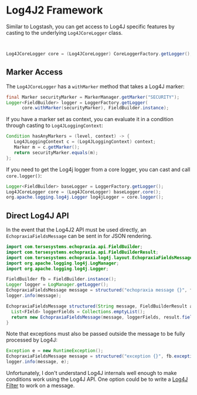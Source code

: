 # Log4J2 Framework

Similar to Logstash, you can get access to Log4J specific features by casting to the underlying `Log4JCoreLogger` class.

```java


Log4JCoreLogger core = (Log4JCoreLogger) CoreLoggerFactory.getLogger();
```

## Marker Access

The `Log4JCoreLogger` has a `withMarker` method that takes a Log4J marker:

```java
final Marker securityMarker = MarkerManager.getMarker("SECURITY");
Logger<FieldBuilder> logger = LoggerFactory.getLogger(
      core.withMarker(securityMarker), FieldBuilder.instance);
```

If you have a marker set as context, you can evaluate it in a condition through casting to `Log4JLoggingContext`:

```java
Condition hasAnyMarkers = (level, context) -> {
   Log4JLoggingContext c = (Log4JLoggingContext) context;
   Marker m = c.getMarker();
   return securityMarker.equals(m);
};
```

If you need to get the Log4j logger from a core logger, you can cast and call `core.logger()`:

```java
Logger<FieldBuilder> baseLogger = LoggerFactory.getLogger();
Log4JCoreLogger core = (Log4JCoreLogger) baseLogger.core();
org.apache.logging.log4j.Logger log4jLogger = core.logger();
```

## Direct Log4J API

In the event that the Log4J2 API must be used directly, an `EchopraxiaFieldsMessage` can be sent in for JSON rendering.

```java
import com.tersesystems.echopraxia.api.FieldBuilder;
import com.tersesystems.echopraxia.api.FieldBuilderResult;
import com.tersesystems.echopraxia.log4j.layout.EchopraxiaFieldsMessage;
import org.apache.logging.log4j.LogManager;
import org.apache.logging.log4j.Logger;

FieldBuilder fb = FieldBuilder.instance();
Logger logger = LogManager.getLogger();
EchopraxiaFieldsMessage message = structured("echopraxia message {}", fb.string("foo", "bar"));
logger.info(message);

EchopraxiaFieldsMessage structured(String message, FieldBuilderResult args) {
  List<FIeld> loggerFields = Collections.emptyList();
  return new EchopraxiaFieldsMessage(message, loggerFields, result.fields());
}
```

Note that exceptions must also be passed outside the message to be fully processed by Log4J:

```java
Exception e = new RuntimeException();
EchopraxiaFieldsMessage message = structured("exception {}", fb.exception(e));
logger.info(message, e);
```

Unfortunately, I don't understand Log4J internals well enough to make conditions work using the Log4J API.  One option could be to write a [Log4J Filter](https://logging.apache.org/log4j/2.x/manual/filters.html) to work on a message.

